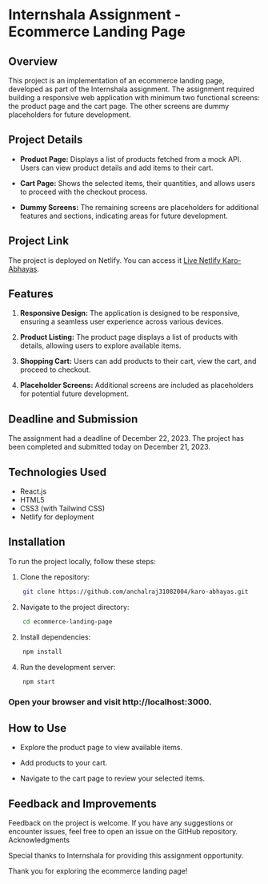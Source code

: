 # Internshala Assignment - Ecommerce Landing Page

## Overview

This project is an implementation of an ecommerce landing page, developed as part of the Internshala assignment. The assignment required building a responsive web application with minimum two functional screens: the product page and the cart page. The other screens are dummy placeholders for future development.

## Project Details

- **Product Page:** Displays a list of products fetched from a mock API. Users can view product details and add items to their cart.

- **Cart Page:** Shows the selected items, their quantities, and allows users to proceed with the checkout process.

- **Dummy Screens:** The remaining screens are placeholders for additional features and sections, indicating areas for future development.

## Project Link

The project is deployed on Netlify. You can access it [Live Netlify Karo-Abhayas](https://karo-abhayas.netlify.app/).

## Features

1. **Responsive Design:** The application is designed to be responsive, ensuring a seamless user experience across various devices.

2. **Product Listing:** The product page displays a list of products with details, allowing users to explore available items.

3. **Shopping Cart:** Users can add products to their cart, view the cart, and proceed to checkout.

4. **Placeholder Screens:** Additional screens are included as placeholders for potential future development.

## Deadline and Submission

The assignment had a deadline of December 22, 2023. The project has been completed and submitted today on December 21, 2023.

## Technologies Used

- React.js
- HTML5
- CSS3 (with Tailwind CSS)
- Netlify for deployment

## Installation

To run the project locally, follow these steps:

1. Clone the repository:

```bash
    git clone https://github.com/anchalraj31082004/karo-abhayas.git
```

2. Navigate to the project directory:

```bash
    cd ecommerce-landing-page
```


2. Install dependencies:

```bash
    npm install
```


4. Run the development server:

```bash
    npm start
```

### Open your browser and visit http://localhost:3000.

## How to Use

- Explore the product page to view available items.

- Add products to your cart.

- Navigate to the cart page to review your selected items.

## Feedback and Improvements

Feedback on the project is welcome. If you have any suggestions or encounter issues, feel free to open an issue on the GitHub repository.
Acknowledgments

Special thanks to Internshala for providing this assignment opportunity.

Thank you for exploring the ecommerce landing page!

